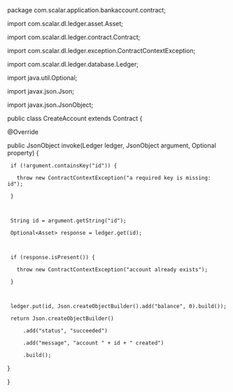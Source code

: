 

package com.scalar.application.bankaccount.contract; 

  

 import com.scalar.dl.ledger.asset.Asset; 

 import com.scalar.dl.ledger.contract.Contract; 

 import com.scalar.dl.ledger.exception.ContractContextException; 

 import com.scalar.dl.ledger.database.Ledger; 

 import java.util.Optional; 

 import javax.json.Json; 

 import javax.json.JsonObject; 

  

 public class CreateAccount extends Contract { 

   @Override 

   public JsonObject invoke(Ledger ledger, JsonObject argument, Optional<JsonObject> property) { 

     if (!argument.containsKey("id")) { 

       throw new ContractContextException("a required key is missing: id"); 

     } 

  

     String id = argument.getString("id"); 

     Optional<Asset> response = ledger.get(id); 

  

     if (response.isPresent()) { 

       throw new ContractContextException("account already exists"); 

     } 

  

     ledger.put(id, Json.createObjectBuilder().add("balance", 0).build()); 

     return Json.createObjectBuilder() 

         .add("status", "succeeded") 

         .add("message", "account " + id + " created") 

         .build(); 

   } 

 }
